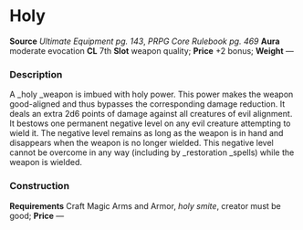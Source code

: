 ﻿---
name: "Holy"
type: "weapon_quality"
price: "+2 bonus"
description: |
  "A _holy _weapon is imbued with holy power. This power makes the weapon good-aligned and thus bypasses the corresponding damage reduction. It deals an extra 2d6 points of damage against all creatures of evil alignment. It bestows one permanent negative level on any evil creature attempting to wield it. The negative level remains as long as the weapon is in hand and disappears when the weapon is no longer wielded. This negative level cannot be overcome in any way (including by _restoration _spells) while the weapon is wielded."
---

#  Holy

**Source** _Ultimate Equipment pg. 143_, _PRPG Core Rulebook pg. 469_
**Aura** moderate evocation **CL** 7th
**Slot** weapon quality; **Price** +2 bonus; **Weight** —

### Description

A _holy _weapon is imbued with holy power. This power makes the weapon good-aligned and thus bypasses the corresponding damage reduction. It deals an extra 2d6 points of damage against all creatures of evil alignment. It bestows one permanent negative level on any evil creature attempting to wield it. The negative level remains as long as the weapon is in hand and disappears when the weapon is no longer wielded. This negative level cannot be overcome in any way (including by _restoration _spells) while the weapon is wielded.

### Construction

**Requirements** Craft Magic Arms and Armor, _holy smite_, creator must be good; **Price** —